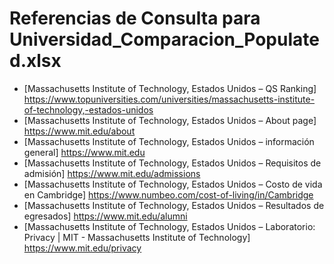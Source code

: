# Referencias de Consulta para Universidad_Comparacion_Populated.xlsx

- [Massachusetts Institute of Technology, Estados Unidos – QS Ranking] https://www.topuniversities.com/universities/massachusetts-institute-of-technology,-estados-unidos
- [Massachusetts Institute of Technology, Estados Unidos – About page] https://www.mit.edu/about
- [Massachusetts Institute of Technology, Estados Unidos – información general] https://www.mit.edu
- [Massachusetts Institute of Technology, Estados Unidos – Requisitos de admisión] https://www.mit.edu/admissions
- [Massachusetts Institute of Technology, Estados Unidos – Costo de vida en Cambridge] https://www.numbeo.com/cost-of-living/in/Cambridge
- [Massachusetts Institute of Technology, Estados Unidos – Resultados de egresados] https://www.mit.edu/alumni
- [Massachusetts Institute of Technology, Estados Unidos – Laboratorio: Privacy | MIT - Massachusetts Institute of Technology] https://www.mit.edu/privacy
